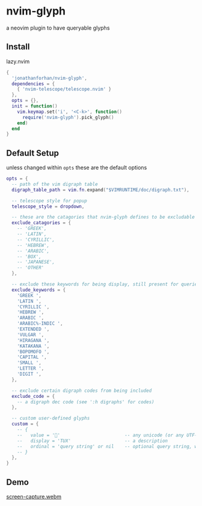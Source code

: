 # nvim-glyph

a neovim plugin to have queryable glyphs

## Install

lazy.nvim

```lua
{
  'jonathanforhan/nvim-glyph',
  dependencies = {
    { 'nvim-telescope/telescope.nvim' }
  },
  opts = {},
  init = function()
    vim.keymap.set('i', '<C-k>', function()
      require('nvim-glyph').pick_glyph()
    end)
  end
}
```

## Default Setup

unless changed within ```opts``` these are the default options

```lua
opts = {
  -- path of the vim digraph table
  digraph_table_path = vim.fn.expand("$VIMRUNTIME/doc/digraph.txt"),

  -- telescope style for popup
  telescope_style = dropdown,

  -- these are the catagories that nvim-glyph defines to be excludable
  exclude_catagories = {
    -- 'GREEK',
    -- 'LATIN',
    -- 'CYRILLIC',
    -- 'HEBREW',
    -- 'ARABIC',
    -- 'BOX',
    -- 'JAPANESE',
    -- 'OTHER'
  },

  -- exclude these keywords for being display, still present for queries, however
  exclude_keywords = {
    'GREEK ',
    'LATIN ',
    'CYRILLIC ',
    'HEBREW ',
    'ARABIC ',
    'ARABIC%-INDIC ',
    'EXTENDED ',
    'VULGAR ',
    'HIRAGANA ',
    'KATAKANA ',
    'BOPOMOFO ',
    'CAPITAL ',
    'SMALL ',
    'LETTER ',
    'DIGIT ',
  },

  -- exclude certain digraph codes from being included
  exclude_code = {
    -- a digraph dec code (see ':h digraphs' for codes)
  },

  -- custom user-defined glyphs
  custom = {
    -- {
    --   value = ''                        -- any unicode (or any UTF-8 string for that matter)
    --   display = 'TUX'                    -- a description
    --   ordinal = 'query string' or nil    -- optional query string, will be the display if nil
    -- }
  },
}
```

## Demo

[screen-capture.webm](https://github.com/jonathanforhan/nvim-glyph/assets/99012095/96f33b19-4320-44f4-a20f-d0297d0f3fc4)
